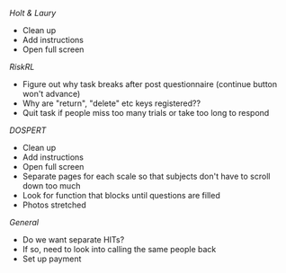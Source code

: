 *Holt & Laury*
* Clean up
* Add instructions
* Open full screen

*RiskRL*
* Figure out why task breaks after post questionnaire (continue button won't advance)
* Why are "return", "delete" etc keys registered?? 
* Quit task if people miss too many trials or take too long to respond 

*DOSPERT* 
* Clean up
* Add instructions
* Open full screen
* Separate pages for each scale so that subjects don't have to scroll down too much
* Look for function that blocks until questions are filled 
* Photos stretched 

*General*
* Do we want separate HITs? 
* If so, need to look into calling the same people back
* Set up payment 
 

